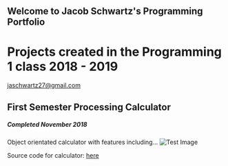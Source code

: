 ## Welcome to Jacob Schwartz's Programming Portfolio
# Projects created in the Programming 1 class 2018 - 2019
 jaschwartz27@gmail.com
 
 ## First Semester Processing Calculator
 ##### Completed November 2018
 Object orientated calculator with features including...
 ![Test Image](https://github.com/Bamboo72/2019ProgrammingPortfolio/blob/master/images/test.png?raw=true)

Source code for calculator: [here](https://github.com/Bamboo72/2019ProgrammingPortfolio/blob/master/Calculator/README.md)
